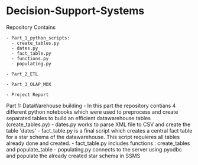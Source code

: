 # Decision-Support-Systems

Repository Contains

	
 
	- Part_1_python_scripts:
  	  - create_tables.py
  	  - dates.py
  	  - fact_table.py
  	  - functions.py
      - populating.py
         
	- Part_2_ETL 
 
	- Part_3_OLAP_MDX
 
	- Project Report


Part 1: DataWarehouse building
	- In this part the repository contians 4 different python notebooks which were used to preprocess and create separated tables to build an efficient datawarehouse tables (create_tables.py)
 	- dates.py works to parse XML file to CSV and create the table 'dates'
  	- fact_table.py is a final script which creates a central fact table for a star schema of the datawarehouse. This script requieres all tables already done and created.
   	- fact_table.py includes functions : create_tables and populate_table
    	- populating.py connects to the server using pyodbc and populate the already created star schema in SSMS
